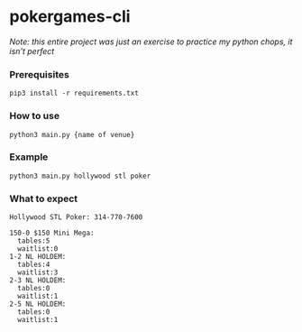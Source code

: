# pokergames-cli

_Note: this entire project was just an exercise to practice my python chops, it isn't perfect_

### Prerequisites

```
pip3 install -r requirements.txt
```

### How to use

```
python3 main.py {name of venue}
```

### Example

```
python3 main.py hollywood stl poker
```
### What to expect
```
Hollywood STL Poker: 314-770-7600

150-0 $150 Mini Mega:
  tables:5
  waitlist:0
1-2 NL HOLDEM:
  tables:4
  waitlist:3
2-3 NL HOLDEM:
  tables:0
  waitlist:1
2-5 NL HOLDEM:
  tables:0
  waitlist:1
```
